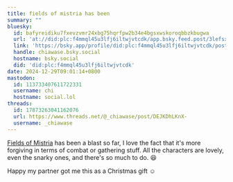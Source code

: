 ```yaml
---
title: fields of mistria has been
summary: ""
bluesky:
  id: bafyreidiku7fxevzvmr24xbg75hqrfpw2b34e4bgsxwskoroqbbzkbugwa
  url: 'at://did:plc:f4mmql45u3lfj6iltwjvtcdk/app.bsky.feed.post/3lefsxuzagg2s'
  link: 'https://bsky.app/profile/did:plc:f4mmql45u3lfj6iltwjvtcdk/post/3lefsxuzagg2s'
  handle: chiawase.bsky.social
  hostname: bsky.social
  did: 'did:plc:f4mmql45u3lfj6iltwjvtcdk'
date: 2024-12-29T09:01:14+0800
mastodon:
  id: 113733407611722331
  username: chi
  hostname: social.lol
threads:
  id: 17873263041162076
  url: https://www.threads.net/@_chiawase/post/DEJKDhLKnX-
  username: _chiawase
---
```


[Fields of Mistria](https://store.steampowered.com/app/2142790/Fields_of_Mistria/) has been a blast so far, I love the fact that it's more forgiving in terms of combat or gathering stuff. All the characters are lovely, even the snarky ones, and there's so much to do. 😆

Happy my partner got me this as a Christmas gift ☺️
